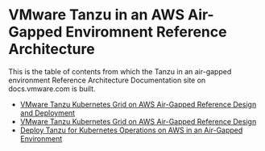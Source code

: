 # VMware Tanzu in an AWS Air-Gapped Enviromnent Reference Architecture

This is the table of contents from which the Tanzu in an air-gapped environment Reference Architecture Documentation site on docs.vmware.com is built.

- [VMware Tanzu Kubernetes Grid on AWS Air-Gapped Reference Design and Deployment](./reference-designs/index-air-gap.md)
- [VMware Tanzu Kubernetes Grid on AWS Air-Gapped Reference Design](./reference-designs/tko-on-aws-airgap.md)
- [Deploy Tanzu for Kubernetes Operations on AWS in an Air-Gapped Environment](./deployment-guides/tko-aws-airgap.md)
